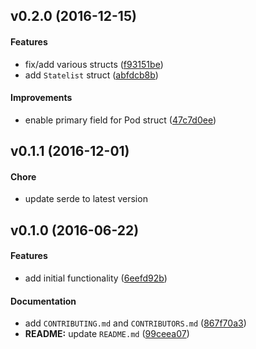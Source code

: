 <a name="v0.2.0"></a>
## v0.2.0 (2016-12-15)


#### Features

*   fix/add various structs ([f93151be](https://github.com/indiv0/wolfram-alpha-rs/commit/f93151bebf62d716436cddb5e0ae3c32c8099288))
*   add `Statelist` struct ([abfdcb8b](https://github.com/indiv0/wolfram-alpha-rs/commit/abfdcb8b9bf1713295f4fcdde5eddf3ad5eeff36))

#### Improvements

*   enable primary field for Pod struct ([47c7d0ee](https://github.com/indiv0/wolfram-alpha-rs/commit/47c7d0ee08c4f90b0f5f9e20b8bbb97552db7855))



<a name="v0.1.1"></a>
## v0.1.1 (2016-12-01)

#### Chore

*   update serde to latest version



<a name="v0.1.0"></a>
## v0.1.0 (2016-06-22)


#### Features

*   add initial functionality ([6eefd92b](https://github.com/indiv0/wolfram-alpha-rs/commit/6eefd92b365c9196a93fc87c67fda4f1be8a5085))

#### Documentation

*   add `CONTRIBUTING.md` and `CONTRIBUTORS.md` ([867f70a3](https://github.com/indiv0/wolfram-alpha-rs/commit/867f70a3891cdf5c410a794afef912ff853fd861))
* **README:**  update `README.md` ([99ceea07](https://github.com/indiv0/wolfram-alpha-rs/commit/99ceea07beb3d8718ff62fdf45fb704e1988ac58))
